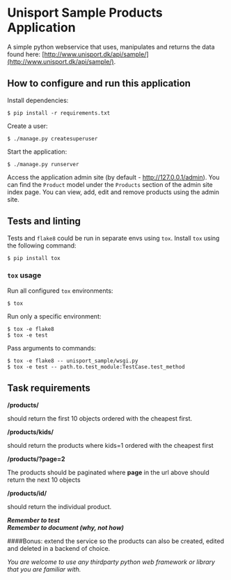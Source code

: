 # Unisport Sample Products Application

A simple python webservice that uses, manipulates and returns the data 
found here: [http://www.unisport.dk/api/sample/](http://www.unisport.dk/api/sample/).

## How to configure and run this application

Install dependencies:

```console
$ pip install -r requirements.txt
```

Create a user:

```console
$ ./manage.py createsuperuser
```

Start the application:

```console
$ ./manage.py runserver
```

Access the application admin site (by default - http://127.0.0.1/admin).
You can find the `Product` model under the `Products` section of the
admin site index page. You can view, add, edit and remove products
using the admin site.

## Tests and linting

Tests and `flake8` could be run in separate envs using `tox`. Install
`tox` using the following command:

```console
$ pip install tox
```

### `tox` usage

Run all configured `tox` environments:

```console
$ tox
```

Run only a specific environment:

```console
$ tox -e flake8
$ tox -e test
```

Pass arguments to commands:

```console
$ tox -e flake8 -- unisport_sample/wsgi.py
$ tox -e test -- path.to.test_module:TestCase.test_method
```

## Task requirements

**/products/**  


should return the first 10 objects ordered with the cheapest first.
 
**/products/kids/**
 
should return the products where kids=1 ordered with the cheapest first

**/products/?page=2**
 
 The products should be paginated where **page** in the url above should return the next 10 objects  

 **/products/id/**
 
should return the individual product.


 
**_Remember to test_**   
**_Remember to document (why, not how)_**

####Bonus:
 extend the service so the products can also be created, edited and deleted in a backend of choice.


_You are welcome to use any thirdparty python web framework or library that you are familiar with._  


